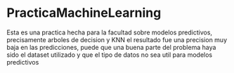 # PracticaMachineLearning

Esta es una practica hecha para la facultad sobre modelos predictivos, precisamente arboles de decision y KNN
el resultado fue una precision muy baja en las predicciones, puede que una buena parte del problema haya sido el dataset utilizado y que el tipo de datos no sea util para modelos predictivos
